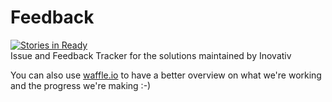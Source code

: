 # Feedback
[![Stories in Ready](https://badge.waffle.io/Inovativ/Feedback.png?label=ready&title=Ready)](http://waffle.io/Inovativ/Feedback)  
Issue and Feedback Tracker for the solutions maintained by Inovativ


You can also use [waffle.io](http://waffle.io/Inovativ/Feedback) to have a better overview on what we're working and the progress we're making :-)
